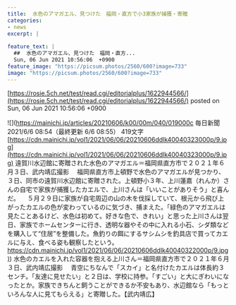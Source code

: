 ```yaml
---
title:  水色のアマガエル、見つけた　福岡・直方で小3家族が捕獲・寄贈  
categories:
- news
excerpt: |
  
feature_text: |
  ##  水色のアマガエル、見つけた　福岡・直方...
  Sun, 06 Jun 2021 10:56:06  +0900
feature_image: "https://picsum.photos/2560/600?image=733"
image: "https://picsum.photos/2560/600?image=733"
---
```


[https://rosie.5ch.net/test/read.cgi/editorialplus/1622944566/](https://rosie.5ch.net/test/read.cgi/editorialplus/1622944566/)
posted on Sun, 06 Jun 2021 10:56:06  +0900

<!--more-->

![](https://mainichi.jp/articles/20210606/k00/00m/040/019000c 毎日新聞 2021/6/6 08:54（最終更新 6/6 08:55） 419文字 [https://cdn.mainichi.jp/vol1/2021/06/06/20210606ddlk40040323000p/9.jpg](https://cdn.mainichi.jp/vol1/2021/06/06/20210606ddlk40040323000p/9.jpg) 遠賀川水辺館に寄贈された水色のアマガエル＝福岡県直方市で２０２１年６月３日、武内靖広撮影 　福岡県直方市上頓野で水色のアマガエルが見つかり、３日、同市の遠賀川水辺館に寄贈された。上頓野小３年、上川蓮嘉（れんか）さんの自宅で家族が捕獲したカエルで、上川さんは「いいことがありそう」と喜んだ。 　５月２９日に家族が自宅周辺の山の木を伐採していて、根元から飛び上がったカエルの色が変わっているのに気づき、捕まえた。「緑色のアマガエルは見たことあるけど、水色は初めて。好きな色で、きれい」と思った上川さんは翌日、家族でホームセンターに行き、透明な器やその中に入れる小石、シダ類などを購入して“住居”を整備した。魚釣りの餌にするサシムシを釣具店で買ってカエルに与え、食べる姿も観察したという。 [https://cdn.mainichi.jp/vol1/2021/06/06/20210606ddlk40040322000p/9.jpg)](https://cdn.mainichi.jp/vol1/2021/06/06/20210606ddlk40040322000p/9.jpg)) 水色のカエルを入れた容器を抱える上川さん＝福岡県直方市で２０２１年６月３日、武内靖広撮影 　青空にちなんで「スカイ」と名付けたカエルは体長約３センチ。「友達に見せたい」と２日は、学校に持参。「すごい」と大にぎわいになったとか。家族できちんと飼うことができるか不安もあり、水辺館なら「もっといろんな人に見てもらえる」と寄贈した。【武内靖広】
